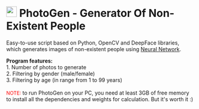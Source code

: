 # <img src="https://github.com/igriviyy/images/blob/main/camera.gif" height="28"> PhotoGen - Generator Of Non-Existent People
Easy-to-use script based on Python, OpenCV and DeepFace libraries, <br>
which generates images of non-existent people using <a href="https://thispersondoesnotexist.com" target="_blank">Neural Network</a>. <br>

**Program features:**<br>
<text align='left'>1. Number of photos to generate<br>2. Filtering by gender (male/female)<br>3. Filtering by age (in range from 1 to 99 years)</text><br>
<br><font color="red" size="2">NOTE:</font> to run PhotoGen on your PC, you need at least 3GB of free memory
<br>to install all the dependencies and weights for calculation. But it's worth it :)


